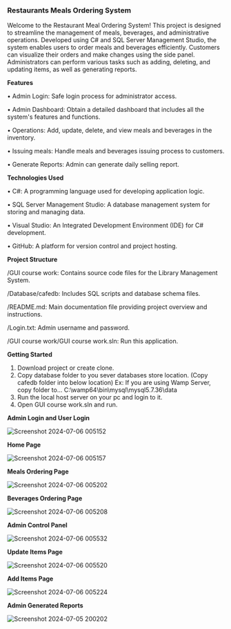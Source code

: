 ### **Restaurants Meals Ordering System**

Welcome to the Restaurant Meal Ordering System! This project is designed to streamline the management of meals, beverages, and administrative operations. Developed using C# and SQL Server Management Studio, the system enables users to order meals and beverages efficiently. Customers can visualize their orders and make changes using the side panel. Administrators can perform various tasks such as adding, deleting, and updating items, as well as generating reports.


**Features**

•	Admin Login: Safe login process for administrator access.

•	Admin Dashboard: Obtain a detailed dashboard that includes all the system's features and functions.

•	Operations: Add, update, delete, and view meals and beverages in the inventory.

•	Issuing meals: Handle meals and beverages issuing process to customers.

•	Generate Reports: Admin can generate daily selling report.


**Technologies Used**

•	C#: A programming language used for developing application logic. 

•	SQL Server Management Studio: A database management system for storing and managing data. 

•	Visual Studio: An Integrated Development Environment (IDE) for C# development. 

•	GitHub: A platform for version control and project hosting.



**Project Structure**

/GUI course work: Contains source code files for the Library Management System.

/Database/cafedb: Includes SQL scripts and database schema files.

/README.md: Main documentation file providing project overview and instructions.

/Login.txt: Admin username and password.

/GUI course work/GUI course work.sln: Run this application.


**Getting Started**

1.	Download project or create clone.
2.	Copy database folder to you sever databases store location. (Copy cafedb folder into below location)
        Ex: If you are using Wamp Server, copy folder to... C:\wamp64\bin\mysql\mysql5.7.36\data
3.	Run the local host server on your pc and login to it.
4.	Open GUI course work.sln and run.



**Admin Login and User Login**

![Screenshot 2024-07-06 005152](https://github.com/KanchanaWijesooriya/Restaurants-Meals-Ordering-System/assets/160541254/5cd1edcb-1ee5-4cf9-8dab-29442005a934)

**Home Page**

![Screenshot 2024-07-06 005157](https://github.com/KanchanaWijesooriya/Restaurants-Meals-Ordering-System/assets/160541254/a28cc899-31ce-4fc4-92ed-316c880f221c)

**Meals Ordering Page**

![Screenshot 2024-07-06 005202](https://github.com/KanchanaWijesooriya/Restaurants-Meals-Ordering-System/assets/160541254/bc8ea09b-20b5-408d-8867-6bdc18266d93)

**Beverages Ordering Page**

![Screenshot 2024-07-06 005208](https://github.com/KanchanaWijesooriya/Restaurants-Meals-Ordering-System/assets/160541254/1af42398-eb86-4759-b489-82f07290c1ef)

**Admin Control Panel** 

![Screenshot 2024-07-06 005532](https://github.com/KanchanaWijesooriya/Restaurants-Meals-Ordering-System/assets/160541254/d381be44-9036-43ea-af4d-0ae8f93ba0fd)

**Update Items Page**

![Screenshot 2024-07-06 005520](https://github.com/KanchanaWijesooriya/Restaurants-Meals-Ordering-System/assets/160541254/94f9eaf3-064c-4058-bcc4-3e20991b0188)

**Add Items Page**

![Screenshot 2024-07-06 005224](https://github.com/KanchanaWijesooriya/Restaurants-Meals-Ordering-System/assets/160541254/dfd29996-6891-4b1b-9a22-a2b87177a0b2)

**Admin Generated Reports**

![Screenshot 2024-07-05 200202](https://github.com/KanchanaWijesooriya/Restaurants-Meals-Ordering-System/assets/160541254/50ec02b1-a0f5-47c3-8e47-efea7f711481)
